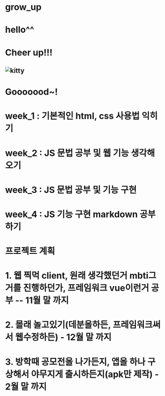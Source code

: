 # grow_up
# hello^^
# Cheer up!!!
## ![kitty](https://user-images.githubusercontent.com/88305546/135091128-da4cb4b0-a994-40d3-8963-040acbdac93a.png)
# Gooooood~!

# week_1 : 기본적인 html, css 사용법 익히기
# week_2 : JS 문법 공부 및 웹 기능 생각해오기
# week_3 : JS 문법 공부 및 기능 구현
# week_4 : JS 기능 구현 markdown 공부하기

# 프로젝트 계획 
# 1. 웹 찍먹 client, 원래 생각했던거 mbti그거를 진행하던가, 프레임워크 vue이런거 공부 -- 11월 말 까지
# 2. 몰래 놀고있기(데분을하든, 프레임워크써서 웹수정하든) - 12월 말 까지
# 3. 방학때 공모전을 나가든지, 앱을 하나 구상해서 야무지게 출시하든지(apk만 제작) - 2월 말 까지